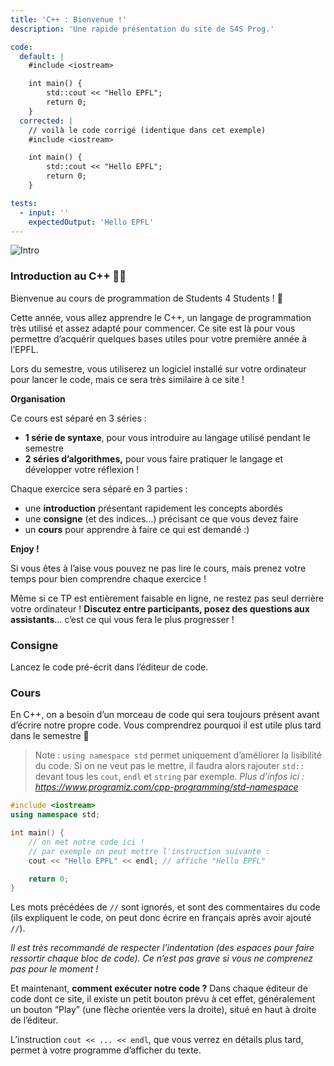 ```yaml
---
title: 'C++ : Bienvenue !'
description: 'Une rapide présentation du site de S4S Prog.'

code:
  default: |
    #include <iostream>

    int main() {
        std::cout << "Hello EPFL";
        return 0;
    }
  corrected: |
    // voilà le code corrigé (identique dans cet exemple)
    #include <iostream>

    int main() {
        std::cout << "Hello EPFL";
        return 0;
    }

tests:
  - input: ''
    expectedOutput: 'Hello EPFL'
---
```


![Intro](/banner/intro.png)

### Introduction au C++ 👨‍💻

Bienvenue au cours de programmation de Students 4 Students ! 🎉

Cette année, vous allez apprendre le C++, un langage de programmation très utilisé et assez adapté pour commencer. Ce site est là pour vous permettre d’acquérir quelques bases utiles pour votre première année à l’EPFL.

Lors du semestre, vous utiliserez un logiciel installé sur votre ordinateur pour lancer le code, mais ce sera très similaire à ce site !

**Organisation**

Ce cours est séparé en 3 séries :

- **1 série de syntaxe**, pour vous introduire au langage utilisé pendant le semestre
- **2 séries d’algorithmes,** pour vous faire pratiquer le langage et développer votre réflexion !

Chaque exercice sera séparé en 3 parties :

- une **introduction** présentant rapidement les concepts abordés
- une **consigne** (et des indices…) précisant ce que vous devez faire
- un **cours** pour apprendre à faire ce qui est demandé :)

**Enjoy !**

Si vous êtes à l’aise vous pouvez ne pas lire le cours, mais prenez votre temps pour bien comprendre chaque exercice !

Même si ce TP est entièrement faisable en ligne, ne restez pas seul derrière votre ordinateur ! **Discutez entre participants, posez des questions aux assistants**… c’est ce qui vous fera le plus progresser !

### Consigne

Lancez le code pré-écrit dans l’éditeur de code.

### Cours

En C++, on a besoin d’un morceau de code qui sera toujours présent avant d’écrire notre propre code. Vous comprendrez pourquoi il est utile plus tard dans le semestre 🙂

> Note : `using namespace std` permet uniquement d’améliorer la lisibilité du code. Si on ne veut pas le mettre, il faudra alors rajouter `std::` devant tous les `cout`, `endl` et `string` par exemple. _Plus d’infos ici : https://www.programiz.com/cpp-programming/std-namespace_

```cpp
#include <iostream>
using namespace std;

int main() {
    // on met notre code ici !
    // par exemple on peut mettre l'instruction suivante :
    cout << "Hello EPFL" << endl; // affiche "Hello EPFL"

    return 0;
}
```

Les mots précédées de `//` sont ignorés, et sont des commentaires du code (ils expliquent le code, on peut donc écrire en français après avoir ajouté `//`).

_Il est très recommandé de respecter l’indentation (des espaces pour faire ressortir chaque bloc de code). Ce n’est pas grave si vous ne comprenez pas pour le moment !_

Et maintenant, **comment exécuter notre code ?** Dans chaque éditeur de code dont ce site, il existe un petit bouton prévu à cet effet, généralement un bouton “Play” (une flèche orientée vers la droite), situé en haut à droite de l’éditeur.

L’instruction `cout << ... << endl`, que vous verrez en détails plus tard, permet à votre programme d’afficher du texte.
